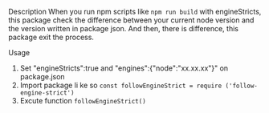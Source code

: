 Description
When you run npm scripts like `npm run build` with engineStricts, this package check the difference between your current node version and the version written in package json.
And then, there is difference, this package exit the process. 

Usage
1. Set "engineStricts":true and "engines":{"node":"xx.xx.xx"}" on package.json
1. Import package li ke so `const followEngineStrict = require ('follow-engine-strict')`
1. Excute function `followEngineStrict()`